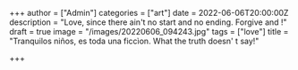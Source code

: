 +++
author = ["Admin"]
categories = ["art"]
date = 2022-06-06T20:00:00Z
description = "Love, since there ain't no start and no ending. Forgive and !"
draft = true
image = "/images/20220606_094243.jpg"
tags = ["love"]
title = "Tranquilos niños, es toda una ficcìon. What the truth doesn' t say!"

+++
